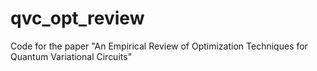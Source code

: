 # qvc_opt_review
Code for the paper "An Empirical Review of Optimization Techniques for Quantum Variational Circuits"
